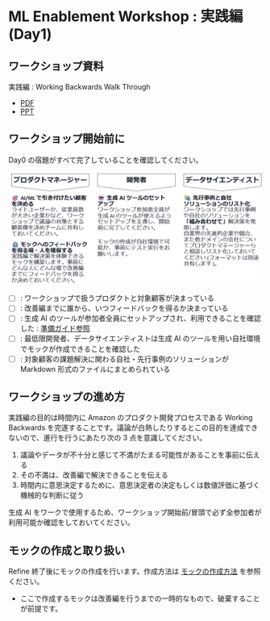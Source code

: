 # ML Enablement Workshop : 実践編 (Day1)

## ワークショップ資料

実践編 : Working Backwards Walk Through
* [PDF](../presentations/ml-enablement-v3-01-practice.pdf)
* [PPT](../presentations/ml-enablement-v3-01-practice.pptx)

## ワークショップ開始前に

Day0 の宿題がすべて完了していることを確認してください。

![Workshop Preparation](./assets/day0/ws_preparation.png)

- [ ] : ワークショップで扱うプロダクトと対象顧客が決まっている
- [ ] : 改善編までに誰から、いつフィードバックを得るか決まっている
- [ ] : 生成 AI のツールが参加者全員にセットアップされ、利用できることを確認した : [準備ガイド参照](/docs/organizer/generative_ai_setup.md)
- [ ] : 最低限開発者、データサイエンティストは生成 AI のツールを用い自社環境でモックが作成できることを確認した
- [ ] : 対象顧客の課題解決に関わる自社・先行事例のソリューションが Markdown 形式のファイルにまとめられている

## ワークショップの進め方

実践編の目的は時間内に Amazon のプロダクト開発プロセスである Working Backwards を完遂することです。議論が白熱したりするとこの目的を達成できないので、進行を行うにあたり次の 3 点を意識してください。

1. 議論やデータが不十分と感じて不満がたまる可能性があることを事前に伝える
2. その不満は、改善編で解決できることを伝える
3. 時間内に意思決定するために、意思決定者の決定もしくは数値評価に基づく機械的な判断に従う

生成 AI をワークで使用するため、ワークショップ開始前/冒頭で必ず全参加者が利用可能か確認をしておいてください。

## モックの作成と取り扱い

Refine 終了後にモックの作成を行います。作成方法は [モックの作成方法](/yourwork/README.md) を参照ください。

* ここで作成するモックは改善編を行うまでの一時的なもので、破棄することが前提です。

